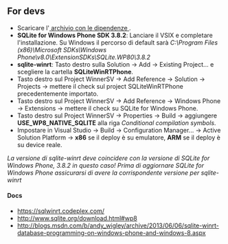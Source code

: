 ﻿## For devs
* Scaricare l'[ archivio con le dipendenze ](https://bitbucket.org/vi_pe/winnersv/downloads/WinnerSV_Dependecies.7z).
* **SQLite for Windows Phone SDK 3.8.2**: Lanciare il VSIX e completare l'installazione. Su Windows il percorso di default sarà _C:\Program Files (x86)\Microsoft SDKs\Windows Phone\v8.0\ExtensionSDKs\SQLite.WP80\3.8.2_
* **sqlite-winrt**: Tasto destro sulla Solution -> Add -> Existing Project... e scegliere la cartella **SQLiteWinRTPhone**.
* Tasto destro sul Project WinnerSV -> Add Reference -> Solution -> Projects -> mettere il check sul project SQLiteWinRTPhone precedentemente importato.
* Tasto destro sul Project WinnerSV -> Add Reference -> Windows Phone -> Extensions -> mettere il check su SQLite for Windows Phone.
* Tasto destro sul Project WinnerSV -> Properties -> Build -> aggiungere **USE_WP8_NATIVE_SQLITE** alla riga _Conditional compilation symbols_.
* Impostare in Visual Studio -> Build -> Configuration Manager... -> Active Solution Platform -> **x86** se il deploy è su emulatore, **ARM** se il deploy è su device reale.

*La versione di sqlite-winrt deve coincidere con la versione di SQLite for Windows Phone, 3.8.2 in questo caso!
Prima di aggiornare SQLite for Windows Phone assicurarsi di avere la corrispondente versione per sqlite-winrt*

#### Docs
* https://sqlwinrt.codeplex.com/
* http://www.sqlite.org/download.html#wp8
* http://blogs.msdn.com/b/andy_wigley/archive/2013/06/06/sqlite-winrt-database-programming-on-windows-phone-and-windows-8.aspx
